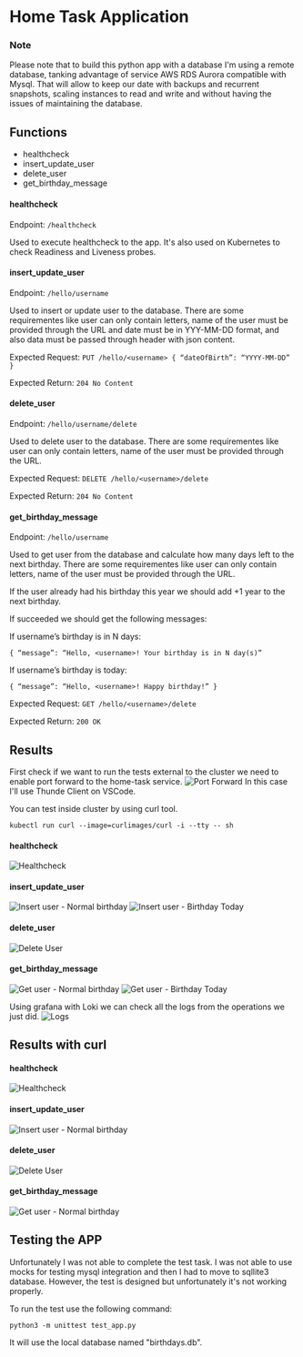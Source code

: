 # Home Task Application

### Note
Please note that to build this python app with a database I'm using a remote database, tanking advantage of service AWS RDS Aurora compatible with Mysql. 
That will allow to keep our date with backups and recurrent snapshots, scaling instances to read and write and without having the issues of maintaining the database.

## Functions
 - healthcheck
 - insert_update_user
 - delete_user
 - get_birthday_message

#### healthcheck
Endpoint: ```/healthcheck```

Used to execute healthcheck to the app.
It's also used on Kubernetes to check Readiness and Liveness probes.

#### insert_update_user
Endpoint: ```/hello/username```

Used to insert or update user to the database.
There are some requirementes like user can only contain letters, name of the user must be provided through the URL and date must be in YYY-MM-DD format, and also data must be passed through header with json content.

Expected Request: ```PUT /hello/<username> { “dateOfBirth”: “YYYY-MM-DD” }```

Expected Return: ```204 No Content```


#### delete_user
Endpoint: ```/hello/username/delete```

Used to delete user to the database.
There are some requirementes like user can only contain letters, name of the user must be provided through the URL.

Expected Request: ```DELETE /hello/<username>/delete```

Expected Return: ```204 No Content```


#### get_birthday_message
Endpoint: ```/hello/username```

Used to get user from the database and calculate how many days left to the next birthday.
There are some requirementes like user can only contain letters, name of the user must be provided through the URL.

If the user already had his birthday this year we should add +1 year to the next birthday.

If succeeded we should get the following messages: 

If username’s birthday is in N days:

```{ “message”: “Hello, <username>! Your birthday is in N day(s)”```

If username’s birthday is today:

```{ “message”: “Hello, <username>! Happy birthday!” }```

Expected Request: ```GET /hello/<username>/delete```

Expected Return: ```200 OK```


## Results
First check if we want to run the tests external to the cluster we need to enable port forward to the home-task service.
![Port Forward](../docs/images/portforward.jpg?raw=true "Port Forward")
In this case I'll use Thunde Client on VSCode.

You can test inside cluster by using curl tool.

```kubectl run curl --image=curlimages/curl -i --tty -- sh```

#### healthcheck
![Healthcheck](../docs/images/healthcheck.jpg?raw=true "Healthcheck")

#### insert_update_user
 ![Insert user - Normal birthday](../docs/images/insert_test_normal_birthday.jpg?raw=true "Insert user - Normal birthday")
 ![Insert user - Birthday Today](../docs/images/insert_test_its_birthday.jpg?raw=true "Insert user - Birthday Today")

#### delete_user
 ![Delete User](../docs/images/delete_test.jpg?raw=true "Delete User")

#### get_birthday_message
 ![Get user - Normal birthday](../docs/images/get_test_days_to_birthday.jpg?raw=true "Get user - Normal birthday")
 ![Get user - Birthday Today](../docs/images/get_test_its_birthday.jpg?raw=true "Get user - Birthday Today")

 Using grafana with Loki we can check all the logs from the operations we just did.
  ![Logs](../docs/images/grafana_logs.jpg?raw=true "Logs")


## Results with curl
#### healthcheck
![Healthcheck](../docs/images/curl-healthcheck.jpg?raw=true "Healthcheck")

#### insert_update_user
 ![Insert user - Normal birthday](../docs/images/curl-insert.jpg?raw=true "Insert user - Normal birthday")
#### delete_user
 ![Delete User](../docs/images/curl-delete.jpg?raw=true "Delete User")

#### get_birthday_message
 ![Get user - Normal birthday](../docs/images/curl-get.jpg?raw=true "Get user - Normal birthday")

## Testing the APP
Unfortunately I was not able to complete the test task.
I was not able to use mocks for testing mysql integration and then I had to move to sqllite3 database.
However, the test is designed but unfortunately it's not working properly.

To run the test use the following command:
``` 
python3 -m unittest test_app.py

```
It will use the local database named "birthdays.db".